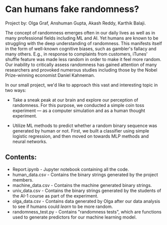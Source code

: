 # Can humans fake randomness?

Project by: Olga Graf, Anshuman Gupta, Akash Reddy, Karthik Balaji.

The concept of randomness emerges often in our daily lives as well as in many professional fields including ML and AI. Yet humans are known to be struggling with the deep understanding of randomness. This manifests itself in the form of well-known cognitive biases, such as gambler's fallacy and many others. E.g., in response to complaints from customers, iTunes' shuffle feature was made less random in order to make it feel more random.
Our inability to critically assess randomness has gained attention of many researchers and provoked numerous studies including those by the Nobel Prize-winning economist Daniel Kahneman.

In our small project, we'd like to approach this vast and interesting topic in two ways:

- Take a sneak peak at our brain and explore our perception of randomness. For this purpose, we conducted a simple coin toss experiment — as a computer simulation and as a human thought experiment.

- Utilize ML methods to predict whether a random binary sequence was generated by human or not. First, we built a classifier using simple logistic regression, and then moved on towards MLP methods and neural networks.

## Contents:

- Report.ipynb - Jupyter notebook containing all the code.
- human_data.csv - Contains the binary strings generated by the project members.
- machine_data.csv - Contains the machine generated binary strings.
- univ_data.csv - Contains the binary strings generated by the students of the AI-1 course as part of the experiment.
- olga_data.csv - Contains data generated by Olga after our data analysis to see if humans could *learn* to be more random.
- randomness_test.py - Contains "randomness tests", which are functions used to generate predictors for our machine learning model. 
